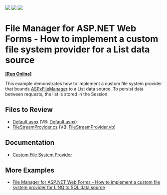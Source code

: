<!-- default badges list -->
![](https://img.shields.io/endpoint?url=https://codecentral.devexpress.com/api/v1/VersionRange/128554543/13.2.4%2B)
[![](https://img.shields.io/badge/Open_in_DevExpress_Support_Center-FF7200?style=flat-square&logo=DevExpress&logoColor=white)](https://supportcenter.devexpress.com/ticket/details/E5024)
[![](https://img.shields.io/badge/📖_How_to_use_DevExpress_Examples-e9f6fc?style=flat-square)](https://docs.devexpress.com/GeneralInformation/403183)
<!-- default badges end -->

# File Manager for ASP.NET Web Forms - How to implement a custom file system provider for a List data source
<!-- run online -->
**[[Run Online]](https://codecentral.devexpress.com/128554543/)**
<!-- run online end -->

This example demonstrates how to implement a custom file system provider that bounds [ASPxFileManager](https://docs.devexpress.com/AspNet/DevExpress.Web.ASPxFileManager) to a List data source. To persist data between requests, the list is stored in the Session.
## Files to Review

* [Default.aspx](./CS/WebApplication2/Default.aspx) (VB: [Default.aspx](./VB/WebApplication2/Default.aspx))
* [FileStreamProvider.cs](./CS/WebApplication2/FileStreamProvider.cs) (VB: [FileStreamProvider.vb](./VB/WebApplication2/FileStreamProvider.vb))

## Documentation

* [Custom File System Provider](https://docs.devexpress.com/AspNet/9907/components/file-management/file-manager/concepts/file-system-providers/custom-file-system-provider)

## More Examples

* [File Manager for ASP.NET Web Forms - How to implement a custom file system provider for LINQ to SQL data source](https://github.com/DevExpress-Examples/asp-net-web-forms-file-manager-linq-to-sql-custom-file-system-provider)
